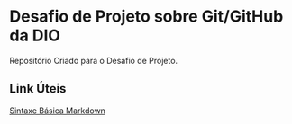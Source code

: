 # Desafio de Projeto sobre Git/GitHub da DIO
Repositório Criado para o Desafio de Projeto.

## Link Úteis
[Sintaxe Básica Markdown](https://markdownguide.org/basic-syntax/)
